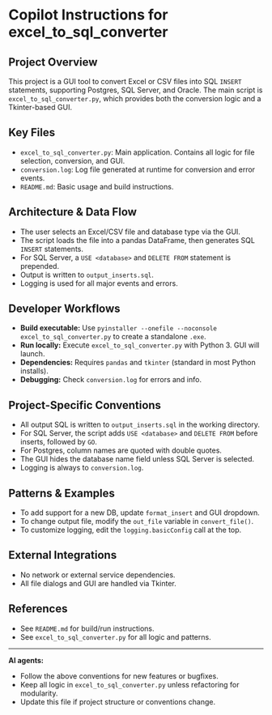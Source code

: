 # Copilot Instructions for excel_to_sql_converter

## Project Overview
This project is a GUI tool to convert Excel or CSV files into SQL `INSERT` statements, supporting Postgres, SQL Server, and Oracle. The main script is `excel_to_sql_converter.py`, which provides both the conversion logic and a Tkinter-based GUI.

## Key Files
- `excel_to_sql_converter.py`: Main application. Contains all logic for file selection, conversion, and GUI.
- `conversion.log`: Log file generated at runtime for conversion and error events.
- `README.md`: Basic usage and build instructions.

## Architecture & Data Flow
- The user selects an Excel/CSV file and database type via the GUI.
- The script loads the file into a pandas DataFrame, then generates SQL `INSERT` statements.
- For SQL Server, a `USE <database>` and `DELETE FROM` statement is prepended.
- Output is written to `output_inserts.sql`.
- Logging is used for all major events and errors.

## Developer Workflows
- **Build executable:** Use `pyinstaller --onefile --noconsole excel_to_sql_converter.py` to create a standalone `.exe`.
- **Run locally:** Execute `excel_to_sql_converter.py` with Python 3. GUI will launch.
- **Dependencies:** Requires `pandas` and `tkinter` (standard in most Python installs).
- **Debugging:** Check `conversion.log` for errors and info.

## Project-Specific Conventions
- All output SQL is written to `output_inserts.sql` in the working directory.
- For SQL Server, the script adds `USE <database>` and `DELETE FROM` before inserts, followed by `GO`.
- For Postgres, column names are quoted with double quotes.
- The GUI hides the database name field unless SQL Server is selected.
- Logging is always to `conversion.log`.

## Patterns & Examples
- To add support for a new DB, update `format_insert` and GUI dropdown.
- To change output file, modify the `out_file` variable in `convert_file()`.
- To customize logging, edit the `logging.basicConfig` call at the top.

## External Integrations
- No network or external service dependencies.
- All file dialogs and GUI are handled via Tkinter.

## References
- See `README.md` for build/run instructions.
- See `excel_to_sql_converter.py` for all logic and patterns.

---

**AI agents:**
- Follow the above conventions for new features or bugfixes.
- Keep all logic in `excel_to_sql_converter.py` unless refactoring for modularity.
- Update this file if project structure or conventions change.
